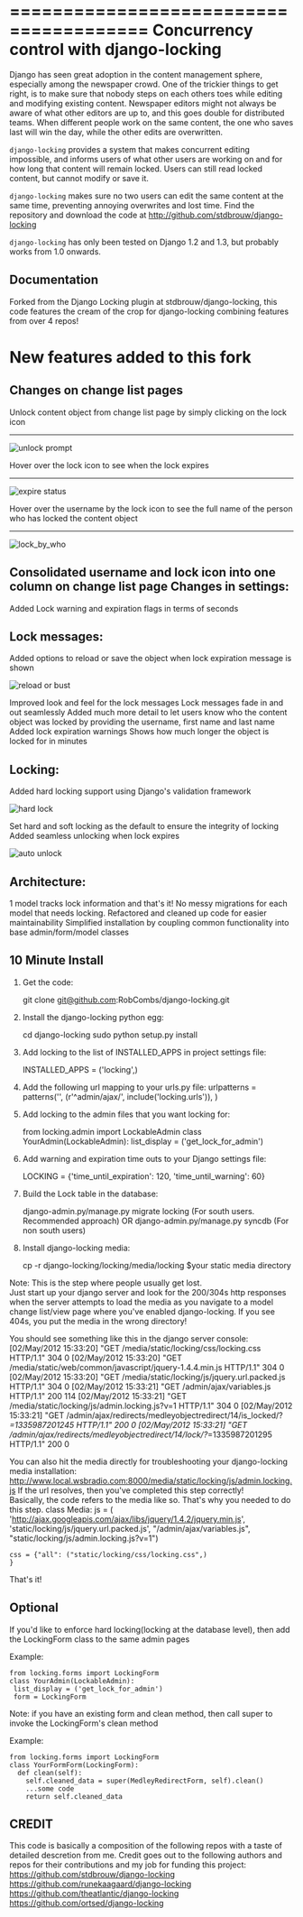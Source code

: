 =======================================
Concurrency control with django-locking
=======================================

Django has seen great adoption in the content management sphere, especially among the newspaper crowd. One of the trickier things to get right, is to make sure that nobody steps on each others toes while editing and modifying existing content. Newspaper editors might not always be aware of what other editors are up to, and this goes double for distributed teams. When different people work on the same content, the one who saves last will win the day, while the other edits are overwritten.

`django-locking` provides a system that makes concurrent editing impossible, and informs users of what other users are working on and for how long that content will remain locked. Users can still read locked content, but cannot modify or save it.

``django-locking`` makes sure no two users can edit the same content at the same time, preventing annoying overwrites and lost time. Find the repository and download the code at http://github.com/stdbrouw/django-locking

``django-locking`` has only been tested on Django 1.2 and 1.3, but probably works from 1.0 onwards.

Documentation
-------------
Forked from the Django Locking plugin at stdbrouw/django-locking, this code features the cream of the crop for django-locking combining features from over 4 repos!

New features added to this fork
===============================
Changes on change list pages
----------------------------
    
Unlock content object from change list page by simply clicking on the lock icon
_______________________________________________________________________________

![unlock prompt](https://github.com/RobCombs/django-locking/raw/master/docs/screenshots/unlock_prompt.png)

Hover over the lock icon to see when the lock expires
_____________________________________________________

![expire status](https://github.com/RobCombs/django-locking/raw/master/docs/screenshots/expire_status.png)

Hover over the username by the lock icon to see the full name of the person who has locked the content object 
_____________________________________________________________________________________________________________

![lock_by_who](https://github.com/RobCombs/django-locking/raw/master/docs/screenshots/lock_by_who.png)


Consolidated username and lock icon into one column on change list page
Changes in settings:
----------------------------

Added Lock warning and expiration flags in terms of seconds

Lock messages:
----------------------------

Added options to reload or save the object when lock expiration message is shown

![reload or bust](https://github.com/RobCombs/django-locking/raw/master/docs/screenshots/reload_or_bust.png)

Improved look and feel for the lock messages
Lock messages fade in and out seamlessly
Added much more detail to let users know who the content object was locked by providing the username, first name and last name
Added lock expiration warnings
Shows how much longer the object is locked for in minutes

Locking:
----------------------------

 Added hard locking support using Django's validation framework

![hard lock](https://github.com/RobCombs/django-locking/raw/master/docs/screenshots/hard_lock.png)

 Set hard and soft locking as the default to ensure the integrity of locking
 Added seamless unlocking when lock expires

![auto unlock](https://github.com/RobCombs/django-locking/raw/master/docs/screenshots/auto_unlock.png)


Architecture:
----------------------------

1 model tracks lock information and that's it!  No messy migrations for each model that needs locking.
Refactored and cleaned up code for easier maintainability
 Simplified installation by coupling common functionality into base admin/form/model classes


10 Minute Install
-----------------

1) Get the code:

    git clone git@github.com:RobCombs/django-locking.git

2) Install the django-locking python egg:
    
    cd django-locking
    sudo python setup.py install

3) Add locking to the list of INSTALLED_APPS in project settings file:

    INSTALLED_APPS = ('locking',)
    
4) Add the following url mapping to your urls.py file:
    urlpatterns = patterns('',
    (r'^admin/ajax/', include('locking.urls')),
    )

5) Add locking to the admin files that you want locking for:

    from locking.admin import LockableAdmin
    class YourAdmin(LockableAdmin):
       list_display = ('get_lock_for_admin')

6) Add warning and expiration time outs to your Django settings file:

    LOCKING = {'time_until_expiration': 120, 'time_until_warning': 60}


7) Build the Lock table in the database:

    django-admin.py/manage.py migrate locking (For south users. Recommended approach) OR
    django-admin.py/manage.py syncdb (For non south users)

8) Install django-locking media:

    cp -r django-locking/locking/media/locking $your static media directory

Note: This is the step where people usually get lost.  
Just start up your django server and look for the 200/304s http responses when the server attempts to load the media 
as you navigate to a model change list/view page where you've enabled django-locking. If you see 404s, you put the media in the wrong directory! 

You should see something like this in the django server console:
[02/May/2012 15:33:20] "GET /media/static/locking/css/locking.css HTTP/1.1" 304 0
[02/May/2012 15:33:20] "GET /media/static/web/common/javascript/jquery-1.4.4.min.js HTTP/1.1" 304 0
[02/May/2012 15:33:20] "GET /media/static/locking/js/jquery.url.packed.js HTTP/1.1" 304 0
[02/May/2012 15:33:21] "GET /admin/ajax/variables.js HTTP/1.1" 200 114
[02/May/2012 15:33:21] "GET /media/static/locking/js/admin.locking.js?v=1 HTTP/1.1" 304 0
[02/May/2012 15:33:21] "GET /admin/ajax/redirects/medleyobjectredirect/14/is_locked/?_=1335987201245 HTTP/1.1" 200 0
[02/May/2012 15:33:21] "GET /admin/ajax/redirects/medleyobjectredirect/14/lock/?_=1335987201295 HTTP/1.1" 200 0


You can also hit the media directly for troubleshooting your django-locking media installation: 
http://www.local.wsbradio.com:8000/media/static/locking/js/admin.locking.js
If the url resolves, then you've completed this step correctly!  
Basically, the code refers to the media like so.  That's why you needed to do this step.
class Media:
    js = ( 'http://ajax.googleapis.com/ajax/libs/jquery/1.4.2/jquery.min.js', 
         'static/locking/js/jquery.url.packed.js',
         "/admin/ajax/variables.js",
         "static/locking/js/admin.locking.js?v=1")

    css = {"all": ("static/locking/css/locking.css",)
    }

That's it!

Optional
--------
If you'd like to enforce hard locking(locking at the database level), then add the LockingForm class to the same admin pages

Example:

    from locking.forms import LockingForm
    class YourAdmin(LockableAdmin):
     list_display = ('get_lock_for_admin')
     form = LockingForm
     
Note: if you have an existing form and clean method, then call super to invoke the LockingForm's clean method

Example:

    from locking.forms import LockingForm
    class YourFormForm(LockingForm):
      def clean(self):
        self.cleaned_data = super(MedleyRedirectForm, self).clean()
        ...some code
        return self.cleaned_data

CREDIT
------
This code is basically a composition of the following repos with a taste of detailed descretion from me. Credit goes out to the following authors and repos for their contributions
and my job for funding this project:
https://github.com/stdbrouw/django-locking
https://github.com/runekaagaard/django-locking
https://github.com/theatlantic/django-locking
https://github.com/ortsed/django-locking